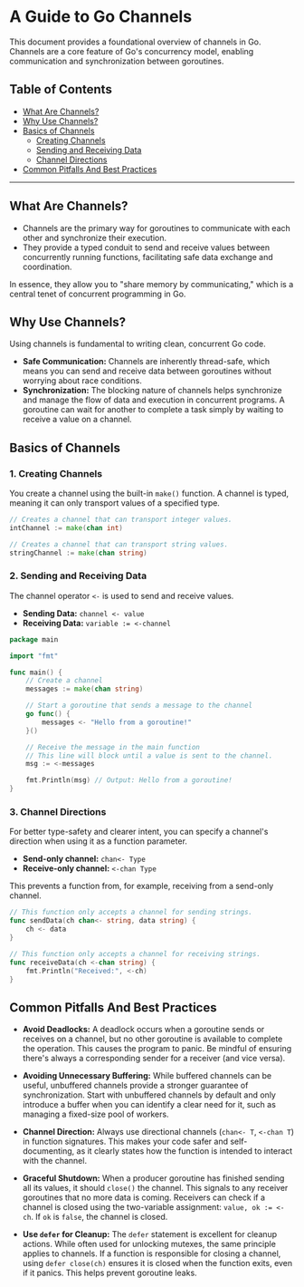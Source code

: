 # A Guide to Go Channels

This document provides a foundational overview of channels in Go. Channels are a core feature of Go's concurrency model, enabling communication and synchronization between goroutines.

## Table of Contents

- [What Are Channels?](#what-are-channels)
- [Why Use Channels?](#why-use-channels)
- [Basics of Channels](#basics-of-channels)
  - [Creating Channels](#1-creating-channels)
  - [Sending and Receiving Data](#2-sending-and-receiving-data)
  - [Channel Directions](#3-channel-directions)
- [Common Pitfalls And Best Practices](#common-pitfalls-and-best-practices)

---

## What Are Channels?

- Channels are the primary way for goroutines to communicate with each other and synchronize their execution.
- They provide a typed conduit to send and receive values between concurrently running functions, facilitating safe data exchange and coordination.

In essence, they allow you to "share memory by communicating," which is a central tenet of concurrent programming in Go.

## Why Use Channels?

Using channels is fundamental to writing clean, concurrent Go code.

- **Safe Communication:** Channels are inherently thread-safe, which means you can send and receive data between goroutines without worrying about race conditions.
- **Synchronization:** The blocking nature of channels helps synchronize and manage the flow of data and execution in concurrent programs. A goroutine can wait for another to complete a task simply by waiting to receive a value on a channel.

## Basics of Channels

### 1. Creating Channels

You create a channel using the built-in `make()` function. A channel is typed, meaning it can only transport values of a specified type.

```go
// Creates a channel that can transport integer values.
intChannel := make(chan int)

// Creates a channel that can transport string values.
stringChannel := make(chan string)
```

### 2. Sending and Receiving Data

The channel operator `<-` is used to send and receive values.

- **Sending Data:** `channel <- value`
- **Receiving Data:** `variable := <-channel`

```go
package main

import "fmt"

func main() {
    // Create a channel
    messages := make(chan string)

    // Start a goroutine that sends a message to the channel
    go func() {
        messages <- "Hello from a goroutine!"
    }()

    // Receive the message in the main function
    // This line will block until a value is sent to the channel.
    msg := <-messages

    fmt.Println(msg) // Output: Hello from a goroutine!
}
```

### 3. Channel Directions

For better type-safety and clearer intent, you can specify a channel's direction when using it as a function parameter.

- **Send-only channel:** `chan<- Type`
- **Receive-only channel:** `<-chan Type`

This prevents a function from, for example, receiving from a send-only channel.

```go
// This function only accepts a channel for sending strings.
func sendData(ch chan<- string, data string) {
    ch <- data
}

// This function only accepts a channel for receiving strings.
func receiveData(ch <-chan string) {
    fmt.Println("Received:", <-ch)
}
```

## Common Pitfalls And Best Practices

- **Avoid Deadlocks:** A deadlock occurs when a goroutine sends or receives on a channel, but no other goroutine is available to complete the operation. This causes the program to panic. Be mindful of ensuring there's always a corresponding sender for a receiver (and vice versa).

- **Avoiding Unnecessary Buffering:** While buffered channels can be useful, unbuffered channels provide a stronger guarantee of synchronization. Start with unbuffered channels by default and only introduce a buffer when you can identify a clear need for it, such as managing a fixed-size pool of workers.

- **Channel Direction:** Always use directional channels (`chan<- T`, `<-chan T`) in function signatures. This makes your code safer and self-documenting, as it clearly states how the function is intended to interact with the channel.

- **Graceful Shutdown:** When a producer goroutine has finished sending all its values, it should `close()` the channel. This signals to any receiver goroutines that no more data is coming. Receivers can check if a channel is closed using the two-variable assignment: `value, ok := <-ch`. If `ok` is `false`, the channel is closed.

- **Use `defer` for Cleanup:** The `defer` statement is excellent for cleanup actions. While often used for unlocking mutexes, the same principle applies to channels. If a function is responsible for closing a channel, using `defer close(ch)` ensures it is closed when the function exits, even if it panics. This helps prevent goroutine leaks.
